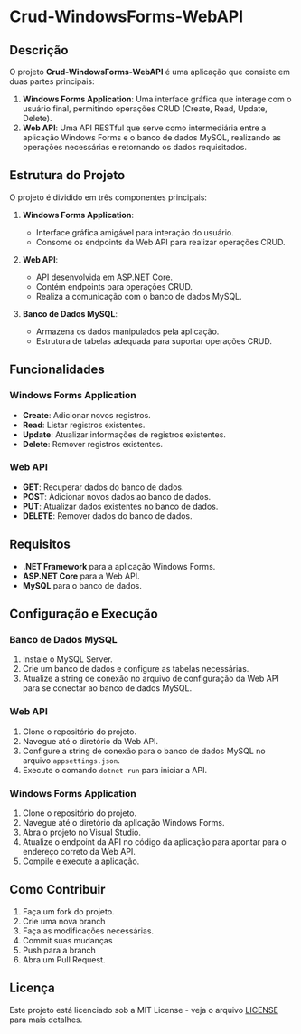 # Crud-WindowsForms-WebAPI

## Descrição

O projeto **Crud-WindowsForms-WebAPI** é uma aplicação que consiste em duas partes principais:

1. **Windows Forms Application**: Uma interface gráfica que interage com o usuário final, permitindo operações CRUD (Create, Read, Update, Delete).
2. **Web API**: Uma API RESTful que serve como intermediária entre a aplicação Windows Forms e o banco de dados MySQL, realizando as operações necessárias e retornando os dados requisitados.

## Estrutura do Projeto

O projeto é dividido em três componentes principais:

1. **Windows Forms Application**:
    - Interface gráfica amigável para interação do usuário.
    - Consome os endpoints da Web API para realizar operações CRUD.
  
2. **Web API**:
    - API desenvolvida em ASP.NET Core.
    - Contém endpoints para operações CRUD.
    - Realiza a comunicação com o banco de dados MySQL.

3. **Banco de Dados MySQL**:
    - Armazena os dados manipulados pela aplicação.
    - Estrutura de tabelas adequada para suportar operações CRUD.

## Funcionalidades

### Windows Forms Application

- **Create**: Adicionar novos registros.
- **Read**: Listar registros existentes.
- **Update**: Atualizar informações de registros existentes.
- **Delete**: Remover registros existentes.

### Web API

- **GET**: Recuperar dados do banco de dados.
- **POST**: Adicionar novos dados ao banco de dados.
- **PUT**: Atualizar dados existentes no banco de dados.
- **DELETE**: Remover dados do banco de dados.

## Requisitos

- **.NET Framework** para a aplicação Windows Forms.
- **ASP.NET Core** para a Web API.
- **MySQL** para o banco de dados.

## Configuração e Execução

### Banco de Dados MySQL

1. Instale o MySQL Server.
2. Crie um banco de dados e configure as tabelas necessárias.
3. Atualize a string de conexão no arquivo de configuração da Web API para se conectar ao banco de dados MySQL.

### Web API

1. Clone o repositório do projeto.
2. Navegue até o diretório da Web API.
3. Configure a string de conexão para o banco de dados MySQL no arquivo `appsettings.json`.
4. Execute o comando `dotnet run` para iniciar a API.

### Windows Forms Application

1. Clone o repositório do projeto.
2. Navegue até o diretório da aplicação Windows Forms.
3. Abra o projeto no Visual Studio.
4. Atualize o endpoint da API no código da aplicação para apontar para o endereço correto da Web API.
5. Compile e execute a aplicação.

## Como Contribuir

1. Faça um fork do projeto.
2. Crie uma nova branch
3. Faça as modificações necessárias.
4. Commit suas mudanças
5. Push para a branch 
6. Abra um Pull Request.

## Licença

Este projeto está licenciado sob a MIT License - veja o arquivo [LICENSE](LICENSE) para mais detalhes.
